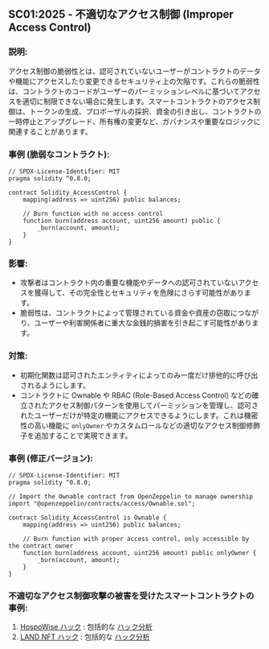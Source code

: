 ## SC01:2025 - 不適切なアクセス制御 (Improper Access Control)

### 説明:
アクセス制御の脆弱性とは、認可されていないユーザーがコントラクトのデータや機能にアクセスしたり変更できるセキュリティ上の欠陥です。これらの脆弱性は、コントラクトのコードがユーザーのパーミッションレベルに基づいてアクセスを適切に制限できない場合に発生します。スマートコントラクトのアクセス制御は、トークンの生成、プロポーザルの採択、資金の引き出し、コントラクトの一時停止とアップグレード、所有権の変更など、ガバナンスや重要なロジックに関連することがあります。

### 事例 (脆弱なコントラクト):
```
// SPDX-License-Identifier: MIT
pragma solidity ^0.8.0;

contract Solidity_AccessControl {
    mapping(address => uint256) public balances;

    // Burn function with no access control
    function burn(address account, uint256 amount) public {
        _burn(account, amount);
    }
}
```
### 影響:
- 攻撃者はコントラクト内の重要な機能やデータへの認可されていないアクセスを獲得して、その完全性とセキュリティを危険にさらす可能性があります。
- 脆弱性は、コントラクトによって管理されている資金や資産の窃取につながり、ユーザーや利害関係者に重大な金銭的損害を引き起こす可能性があります。

### 対策:
- 初期化関数は認可されたエンティティによってのみ一度だけ排他的に呼び出されるようにします。
- コントラクトに Ownable や RBAC (Role-Based Access Control) などの確立されたアクセス制御パターンを使用してパーミッションを管理し、認可されたユーザーだけが特定の機能にアクセスできるようにします。これは機密性の高い機能に `onlyOwner` やカスタムロールなどの適切なアクセス制御修飾子を追加することで実現できます。

### 事例 (修正バージョン):
```
// SPDX-License-Identifier: MIT
pragma solidity ^0.8.0;

// Import the Ownable contract from OpenZeppelin to manage ownership
import "@openzeppelin/contracts/access/Ownable.sol";

contract Solidity_AccessControl is Ownable {
    mapping(address => uint256) public balances;

    // Burn function with proper access control, only accessible by the contract owner
    function burn(address account, uint256 amount) public onlyOwner {
        _burn(account, amount);
    }
}
```

### 不適切なアクセス制御攻撃の被害を受けたスマートコントラクトの事例:
1. [HospoWise ハック](https://etherscan.io/address/0x952aa09109e3ce1a66d41dc806d9024a91dd5684#code) : 包括的な [ハック分析](https://blog.solidityscan.com/access-control-vulnerabilities-in-smart-contracts-a31757f5d707)
2. [LAND NFT ハック](https://bscscan.com/address/0x1a62fe088F46561bE92BB5F6e83266289b94C154#code) : 包括的な [ハック分析](https://blog.solidityscan.com/land-hack-analysis-missing-access-control-66fb9555a3e3)
